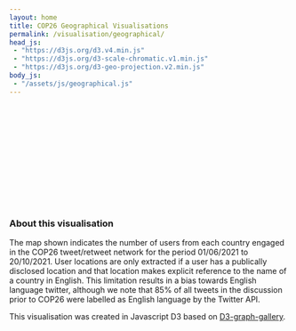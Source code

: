```yaml
---
layout: home
title: COP26 Geographical Visualisations
permalink: /visualisation/geographical/
head_js:
 - "https://d3js.org/d3.v4.min.js"
 - "https://d3js.org/d3-scale-chromatic.v1.min.js"
 - "https://d3js.org/d3-geo-projection.v2.min.js"
body_js:
 - "/assets/js/geographical.js"
---
```


<p>&nbsp;</p>

<svg id="graph"></svg>

### About this visualisation

The map shown indicates the number of users from each country engaged in the COP26 tweet/retweet network for the period 01/06/2021 to 20/10/2021. User locations are only extracted if a user has a publically disclosed location and that location makes explicit reference to the name of a country in English. This limitation results in a bias towards English language twitter, although we note that 85% of all tweets in the discussion prior to COP26 were labelled as English language by the Twitter API.

This visualisation was created in Javascript D3 based on <a href="https://github.com/holtzy/D3-graph-gallery" target="_blank">D3-graph-gallery</a>.


